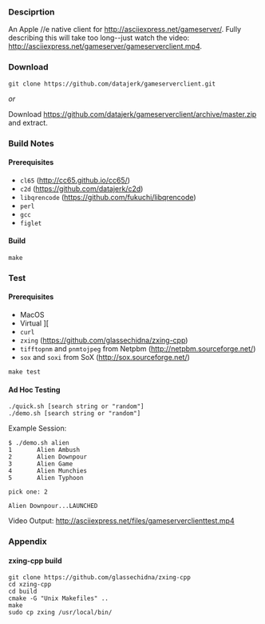### Desciprtion

An Apple //e native client for <http://asciiexpress.net/gameserver/>.  Fully describing this will take too long--just watch the video: <http://asciiexpress.net/gameserver/gameserverclient.mp4>.


### Download

```
git clone https://github.com/datajerk/gameserverclient.git
```

*or*

Download <https://github.com/datajerk/gameserverclient/archive/master.zip> and extract.


### Build Notes

#### Prerequisites

- `cl65` (<http://cc65.github.io/cc65/>)
- `c2d` (<https://github.com/datajerk/c2d>)
- `libqrencode` (<https://github.com/fukuchi/libqrencode>)
- `perl`
- `gcc`
- `figlet`


#### Build
```
make
```


### Test

#### Prerequisites

- MacOS
- Virtual ][
- `curl`
- `zxing` (<https://github.com/glassechidna/zxing-cpp>)
- `tifftopnm` and `pnmtojpeg` from Netpbm (<http://netpbm.sourceforge.net/>)
- `sox` and `soxi` from SoX (<http://sox.sourceforge.net/>)

```
make test
```

#### Ad Hoc Testing
```
./quick.sh [search string or "random"]
./demo.sh [search string or "random"]
```

Example Session:
```
$ ./demo.sh alien
1       Alien Ambush
2       Alien Downpour
3       Alien Game
4       Alien Munchies
5       Alien Typhoon

pick one: 2

Alien Downpour...LAUNCHED
```

Video Output: <http://asciiexpress.net/files/gameserverclienttest.mp4>


### Appendix

#### zxing-cpp build
```
git clone https://github.com/glassechidna/zxing-cpp
cd xzing-cpp
cd build
cmake -G "Unix Makefiles" ..
make
sudo cp zxing /usr/local/bin/
```

